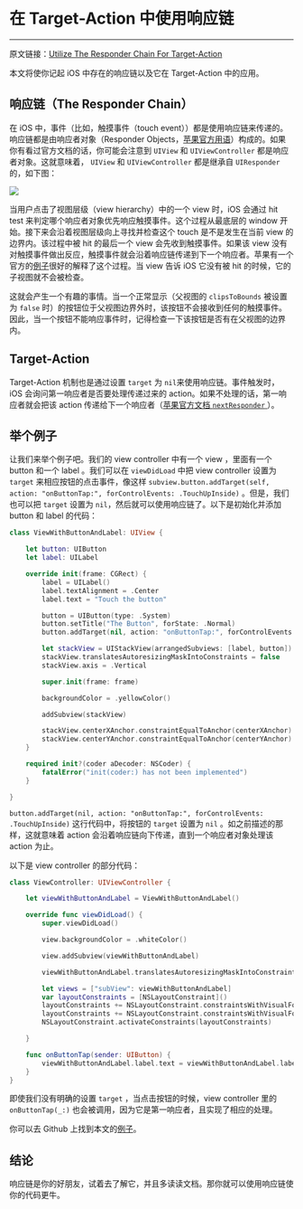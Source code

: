 # 在 Target-Action 中使用响应链

---
原文链接：[Utilize The Responder Chain For Target-Action](http://swiftandpainless.com/utilize-the-responder-chain-for-target-action/)

本文将使你记起 iOS 中存在的响应链以及它在 Target-Action 中的应用。

## 响应链（The Responder Chain）

在 iOS 中，事件（比如，触摸事件（touch event））都是使用响应链来传递的。响应链都是由响应者对象（Responder Objects，[苹果官方用语](https://developer.apple.com/library/ios/documentation/EventHandling/Conceptual/EventHandlingiPhoneOS/event_delivery_responder_chain/event_delivery_responder_chain.html#//apple_ref/doc/uid/TP40009541-CH4-SW1)）构成的。如果你有看过官方文档的话，你可能会注意到 `UIView` 和 `UIViewController` 都是响应者对象。这就意味着， `UIView` 和 `UIViewController` 都是继承自 `UIResponder` 的，如下图：

![](http://swift.eltanin.uberspace.de/wp-content/uploads/2016/01/UIViewDocumentation.png)

当用户点击了视图层级（view hierarchy）中的一个 view 时，iOS 会通过 hit test 来判定哪个响应者对象优先响应触摸事件。这个过程从最底层的 window 开始。接下来会沿着视图层级向上寻找并检查这个 touch 是不是发生在当前 view 的边界内。该过程中被 hit 的最后一个 view 会先收到触摸事件。如果该 view 没有对触摸事件做出反应，触摸事件就会沿着响应链传递到下一个响应者。苹果有一个官方的[例子](https://developer.apple.com/library/ios/documentation/EventHandling/Conceptual/EventHandlingiPhoneOS/event_delivery_responder_chain/event_delivery_responder_chain.html#//apple_ref/doc/uid/TP40009541-CH4-SW4)很好的解释了这个过程。当 view 告诉 iOS 它没有被 hit 的时候，它的子视图就不会被检查。

这就会产生一个有趣的事情。当一个正常显示（父视图的 `clipsToBounds` 被设置为 `false` 时）的按钮位于父视图边界外时，该按钮不会接收到任何的触摸事件。因此，当一个按钮不能响应事件时，记得检查一下该按钮是否有在父视图的边界内。

## Target-Action

Target-Action 机制也是通过设置 `target` 为 `nil`来使用响应链。事件触发时， iOS 会询问第一响应者是否要处理传递过来的 action。如果不处理的话，第一响应者就会把该 action 传递给下一个响应者（[苹果官方文档 `nextResponder` ](https://developer.apple.com/library/ios/documentation/UIKit/Reference/UIResponder_Class/index.html#//apple_ref/occ/instm/UIResponder/nextResponder)）。

## 举个例子

让我们来举个例子吧。我们的 view controller 中有一个 view ，里面有一个 button 和一个 label 。我们可以在 `viewDidLoad` 中把 view controller 设置为 `target` 来相应按钮的点击事件，像这样 `subview.button.addTarget(self, action: "onButtonTap:", forControlEvents: .TouchUpInside)` 。但是，我们也可以把 `target` 设置为 `nil`，然后就可以使用响应链了。以下是初始化并添加 button 和 label 的代码：

``` swift
class ViewWithButtonAndLabel: UIView {

    let button: UIButton
    let label: UILabel

    override init(frame: CGRect) {
        label = UILabel()
        label.textAlignment = .Center
        label.text = "Touch the button"

        button = UIButton(type: .System)
        button.setTitle("The Button", forState: .Normal)
        button.addTarget(nil, action: "onButtonTap:", forControlEvents: .TouchUpInside)

        let stackView = UIStackView(arrangedSubviews: [label, button])
        stackView.translatesAutoresizingMaskIntoConstraints = false
        stackView.axis = .Vertical

        super.init(frame: frame)

        backgroundColor = .yellowColor()

        addSubview(stackView)

        stackView.centerXAnchor.constraintEqualToAnchor(centerXAnchor).active = true
        stackView.centerYAnchor.constraintEqualToAnchor(centerYAnchor).active = true
    }

    required init?(coder aDecoder: NSCoder) {
        fatalError("init(coder:) has not been implemented")
    }

}
```

`button.addTarget(nil, action: "onButtonTap:", forControlEvents: .TouchUpInside)` 这行代码中，将按钮的 `target` 设置为 `nil` 。如之前描述的那样，这就意味着 action 会沿着响应链向下传递，直到一个响应者对象处理该 action 为止。

以下是 view controller 的部分代码：

``` swift
class ViewController: UIViewController {

    let viewWithButtonAndLabel = ViewWithButtonAndLabel()

    override func viewDidLoad() {
        super.viewDidLoad()

        view.backgroundColor = .whiteColor()

        view.addSubview(viewWithButtonAndLabel)

        viewWithButtonAndLabel.translatesAutoresizingMaskIntoConstraints = false

        let views = ["subView": viewWithButtonAndLabel]
        var layoutConstraints = [NSLayoutConstraint]()
        layoutConstraints += NSLayoutConstraint.constraintsWithVisualFormat("|-20-[subView]-20-|", options: [], metrics: nil, views: views)
        layoutConstraints += NSLayoutConstraint.constraintsWithVisualFormat("V:|-20-[subView]-20-|", options: [], metrics: nil, views: views)
        NSLayoutConstraint.activateConstraints(layoutConstraints)

    }

    func onButtonTap(sender: UIButton) {
        viewWithButtonAndLabel.label.text = viewWithButtonAndLabel.label.text == "Yeah!" ? "Touch the button" : "Yeah!"
    }
}
```

即使我们没有明确的设置 `target` ，当点击按钮的时候，view controller 里的 `onButtonTap(_:)` 也会被调用，因为它是第一响应者，且实现了相应的处理。

你可以去 Github 上找到本文的[例子](https://github.com/dasdom/ResponderChainDemo)。

## 结论

响应链是你的好朋友，试着去了解它，并且多读读文档。那你就可以使用响应链使你的代码更牛。





